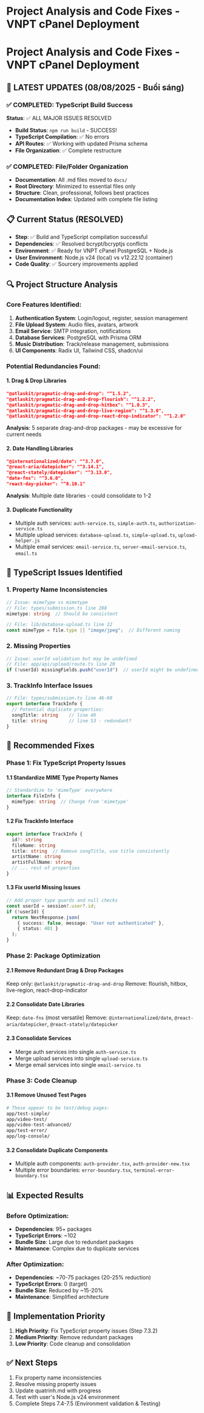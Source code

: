 # Project Analysis and Code Fixes - VNPT cPanel Deployment

# Project Analysis and Code Fixes - VNPT cPanel Deployment

## 🎉 LATEST UPDATES (08/08/2025 - Buổi sáng)

### ✅ COMPLETED: TypeScript Build Success
**Status**: ✅ ALL MAJOR ISSUES RESOLVED
- **Build Status**: `npm run build` - SUCCESS!
- **TypeScript Compilation**: ✅ No errors
- **API Routes**: ✅ Working with updated Prisma schema
- **File Organization**: ✅ Complete restructure

### ✅ COMPLETED: File/Folder Organization
- **Documentation**: All .md files moved to `docs/`
- **Root Directory**: Minimized to essential files only
- **Structure**: Clean, professional, follows best practices
- **Documentation Index**: Updated with complete file listing

## 📋 Current Status (RESOLVED)
- **Step**: ✅ Build and TypeScript compilation successful
- **Dependencies**: ✅ Resolved bcrypt/bcryptjs conflicts
- **Environment**: ✅ Ready for VNPT cPanel PostgreSQL + Node.js
- **User Environment**: Node.js v24 (local) vs v12.22.12 (container)
- **Code Quality**: ✅ Sourcery improvements applied

## 🔍 Project Structure Analysis

### Core Features Identified:
1. **Authentication System**: Login/logout, register, session management
2. **File Upload System**: Audio files, avatars, artwork
3. **Email Service**: SMTP integration, notifications
4. **Database Services**: PostgreSQL with Prisma ORM
5. **Music Distribution**: Track/release management, submissions
6. **UI Components**: Radix UI, Tailwind CSS, shadcn/ui

### Potential Redundancies Found:

#### 1. **Drag & Drop Libraries**
```json
"@atlaskit/pragmatic-drag-and-drop": "^1.5.2",
"@atlaskit/pragmatic-drag-and-drop-flourish": "^1.2.2",
"@atlaskit/pragmatic-drag-and-drop-hitbox": "^1.0.3",
"@atlaskit/pragmatic-drag-and-drop-live-region": "^1.3.0",
"@atlaskit/pragmatic-drag-and-drop-react-drop-indicator": "^1.2.0"
```
**Analysis**: 5 separate drag-and-drop packages - may be excessive for current needs

#### 2. **Date Handling Libraries**
```json
"@internationalized/date": "^3.7.0",
"@react-aria/datepicker": "^3.14.1", 
"@react-stately/datepicker": "^3.13.0",
"date-fns": "^3.6.0",
"react-day-picker": "^8.10.1"
```
**Analysis**: Multiple date libraries - could consolidate to 1-2

#### 3. **Duplicate Functionality**
- Multiple auth services: `auth-service.ts`, `simple-auth.ts`, `authorization-service.ts`
- Multiple upload services: `database-upload.ts`, `simple-upload.ts`, `upload-helper.js`
- Multiple email services: `email-service.ts`, `server-email-service.ts`, `email.ts`

## 🚨 TypeScript Issues Identified

### 1. Property Name Inconsistencies
```typescript
// Issue: mimeType vs mimetype
// File: types/submission.ts line 288
mimetype: string  // Should be consistent

// File: lib/database-upload.ts line 22
const mimeType = file.type || "image/jpeg";  // Different naming
```

### 2. Missing Properties
```typescript
// Issue: userId validation but may be undefined
// File: app/api/upload/route.ts line 20
if (!userId) missingFields.push("userId")  // userId might be undefined
```

### 3. TrackInfo Interface Issues
```typescript
// File: types/submission.ts line 46-60
export interface TrackInfo {
  // Potential duplicate properties:
  songTitle: string    // line 49
  title: string        // line 53 - redundant?
}
```

## 🔧 Recommended Fixes

### Phase 1: Fix TypeScript Property Issues

#### 1.1 Standardize MIME Type Property Names
```typescript
// Standardize to 'mimeType' everywhere
interface FileInfo {
  mimeType: string  // Change from 'mimetype'
}
```

#### 1.2 Fix TrackInfo Interface
```typescript
export interface TrackInfo {
  id?: string
  fileName: string
  title: string  // Remove songTitle, use title consistently
  artistName: string
  artistFullName: string
  // ... rest of properties
}
```

#### 1.3 Fix userId Missing Issues
```typescript
// Add proper type guards and null checks
const userId = session?.user?.id;
if (!userId) {
  return NextResponse.json(
    { success: false, message: "User not authenticated" },
    { status: 401 }
  );
}
```

### Phase 2: Package Optimization

#### 2.1 Remove Redundant Drag & Drop Packages
Keep only: `@atlaskit/pragmatic-drag-and-drop`
Remove: flourish, hitbox, live-region, react-drop-indicator

#### 2.2 Consolidate Date Libraries  
Keep: `date-fns` (most versatile)
Remove: `@internationalized/date`, `@react-aria/datepicker`, `@react-stately/datepicker`

#### 2.3 Consolidate Services
- Merge auth services into single `auth-service.ts`
- Merge upload services into single `upload-service.ts`  
- Merge email services into single `email-service.ts`

### Phase 3: Code Cleanup

#### 3.1 Remove Unused Test Pages
```bash
# These appear to be test/debug pages:
app/test-simple/
app/video-test/
app/video-test-advanced/
app/test-error/
app/log-console/
```

#### 3.2 Consolidate Duplicate Components
- Multiple auth components: `auth-provider.tsx`, `auth-provider-new.tsx`
- Multiple error boundaries: `error-boundary.tsx`, `terminal-error-boundary.tsx`

## 📊 Expected Results

### Before Optimization:
- **Dependencies**: 95+ packages
- **TypeScript Errors**: ~102
- **Bundle Size**: Large due to redundant packages
- **Maintenance**: Complex due to duplicate services

### After Optimization:
- **Dependencies**: ~70-75 packages (20-25% reduction)
- **TypeScript Errors**: 0 (target)
- **Bundle Size**: Reduced by ~15-20%
- **Maintenance**: Simplified architecture

## 🎯 Implementation Priority

1. **High Priority**: Fix TypeScript property issues (Step 7.3.2)
2. **Medium Priority**: Remove redundant packages
3. **Low Priority**: Code cleanup and consolidation

## ✅ Next Steps

1. Fix property name inconsistencies
2. Resolve missing property issues  
3. Update quatrinh.md with progress
4. Test with user's Node.js v24 environment
5. Complete Steps 7.4-7.5 (Environment validation & Testing)